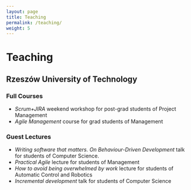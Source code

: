 ```yaml
---
layout: page
title: Teaching
permalink: /teaching/
weight: 5
---
```


# Teaching

## Rzeszów University of Technology

### Full Courses

*  _Scrum+JIRA_ weekend workshop for post-grad students of Project Management
*  _Agile Management_ course for grad students of Management

### Guest Lectures
* _Writing software that matters. On Behaviour-Driven Development_ talk for students of Computer Science.
* _Practical Agile_ lecture for students of Management
* _How to avoid being overwhelmed by work_ lecture for students of Automatic Control and Robotics
* _Incremental development_ talk for students of Computer Science
